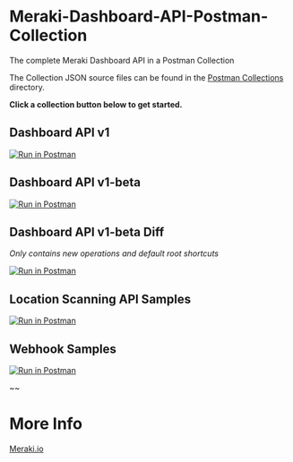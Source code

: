# Meraki-Dashboard-API-Postman-Collection

The complete Meraki Dashboard API in a Postman Collection

The Collection JSON source files can be found in the [Postman Collections](https://github.com/dexterlabora/Meraki-Dashboard-API-Postman-Collection/tree/master/Postman%20Collections) directory.

**Click a collection button below to get started.**

## Dashboard API v1

[![Run in Postman](https://run.pstmn.io/button.svg)](https://app.getpostman.com/run-collection/077d6ba7ce58f9b930bf)

## Dashboard API v1-beta

[![Run in Postman](https://run.pstmn.io/button.svg)](https://app.getpostman.com/run-collection/a1762196c8be8baabf56)

## Dashboard API v1-beta Diff

*Only contains new operations and default root shortcuts*

[![Run in Postman](https://run.pstmn.io/button.svg)](https://app.getpostman.com/run-collection/6d2de8ccf871e0182c13)

## Location Scanning API Samples

[![Run in Postman](https://run.pstmn.io/button.svg)](https://app.getpostman.com/run-collection/c751ca894f2eed4c4cbd)

## Webhook Samples

[![Run in Postman](https://run.pstmn.io/button.svg)](https://app.getpostman.com/run-collection/9a280d254dcccfa21075)




~~
# More Info

[Meraki.io](https://meraki.io)
